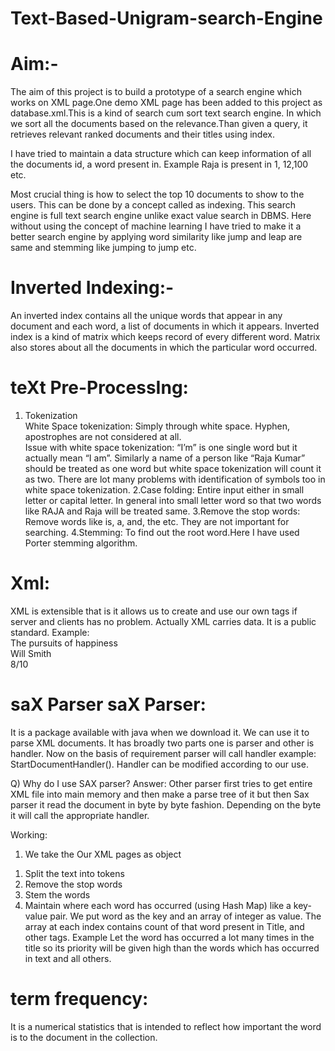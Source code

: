 # Text-Based-Unigram-search-Engine
# Aim:-
The aim of this project is to build a prototype of a search engine which works on XML page.One demo XML page has been added to this project as database.xml.This is a kind of search cum sort text search engine. In which we sort all the documents based on the relevance.Than given a query, it retrieves relevant ranked documents and their titles using index. 

I have tried to maintain a data structure which can keep information of all the documents id, a word present in. Example Raja is present in 1, 12,100 etc.

Most crucial thing is how to select the top 10 documents to show to the users. This can be done by a concept called as indexing.
This search engine is full text search engine unlike exact value search in DBMS. Here without using the concept of machine learning I have tried to make it a better search engine by applying word similarity like jump and leap are same and stemming like jumping to jump etc.

# Inverted Indexing:- 
An inverted index contains all the unique words that appear in any document and each word, a list of documents in which it appears. Inverted index is a kind of matrix which keeps record of every different word. Matrix also stores about all the documents in which the particular word occurred.

# teXt Pre-ProcessIng:
1. Tokenization  
White Space tokenization: Simply through white space. Hyphen, apostrophes are not considered at all.  
Issue with white space tokenization: “I’m” is one single word but it actually mean “I am”. Similarly a name of a person like “Raja Kumar” should be treated as one word but white space tokenization will count it as two. There are lot many problems with identification of symbols too in white space tokenization.
2.Case folding: Entire input either in small letter or capital letter. In general into small letter word so that two words like RAJA and Raja will be treated same.
3.Remove the stop words: Remove words like is, a, and, the etc. They are not important for searching. 
4.Stemming: To find out the root word.Here I have used Porter stemming algorithm.
 
# Xml: 
XML is extensible that is it allows us to create and use our own tags if server and clients has no problem. Actually XML carries data. It is a public standard.
Example: 
<Movie>       
  <Name> The  pursuits of happiness</Name>       
  <Actor> Will Smith </Actor>        
  <Rating> 8/10 </Rating> 
</Movie>

#  saX Parser saX Parser:
It is a package available with java when we download it. We can use it to parse XML documents. It has broadly two parts one is parser and other is handler. Now on the basis of requirement parser will call handler example: StartDocumentHandler(). Handler can be modified according to our use.
 
 Q) Why do I use SAX parser? 
 Answer: Other parser first tries to get entire XML file into main memory and then make a parse tree of it but then Sax parser it read the document in byte by byte fashion. Depending on the byte it will call the appropriate handler.
 
 Working: 
 1. We take the Our XML pages as object  
 1) Split the text into tokens 
 2) Remove the stop words 
 3) Stem the words 
 4) Maintain where each word has occurred (using Hash Map) like a key-value pair.
 We put word as the key and an array of integer as value. The array at each index contains count of that word present in Title, and other tags.
 Example Let the word has occurred a lot many times in the title so its priority will be given high than the words which has occurred in text and all others.
 
  # term frequency:
  It is a numerical statistics that is intended to reflect how important the word is to the document in the collection.
  
  

